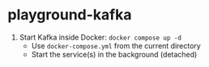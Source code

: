 # playground-kafka

1. Start Kafka inside Docker: ```docker compose up -d```
    - Use `docker-compose.yml` from the current directory
    - Start the service(s) in the background (detached)

